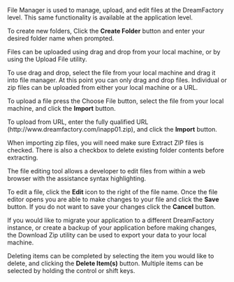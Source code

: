<p>File Manager is used to manage, upload, and edit files at the DreamFactory level. This same functionality is available at the application level.</p>
<p>To create new folders, Click the <b>Create Folder</b> button and enter your desired folder name when prompted.</p>
<p>Files can be uploaded using drag and drop from your local machine, or by using the Upload File utility.</p>
<p>To use drag and drop, select the file from your local machine and drag it into file manager. At this point you can only drag and drop files. Individual or zip files can be uploaded from either your local machine or a URL.</p>
<p>To upload a file press the Choose File button, select the file from your local machine, and click the <b>Import</b> button.</p>
<p>To upload from URL, enter the fully qualified URL (http://www.dreamfactory.com/inapp01.zip), and click the <b>Import</b> button.</p>
<p>When importing zip files, you will need make sure Extract ZIP files is checked. There is also a checkbox to delete existing folder contents before extracting.</p>
<p>The file editing tool allows a developer to edit files from within a web browser with the assistance syntax highlighting.</p>
<p>To edit a file, click the <b>Edit</b> icon to the right of the file name. Once the file editor opens you are able to make changes to your file and click the <b>Save</b> button. If you do not want to save your changes click the <b>Cancel</b> button.</p>
<p>If you would like to migrate your application to a different DreamFactory instance, or create a backup of your application before making changes, the Download Zip utility can be used to export your data to your local machine.</p>
<p>Deleting items can be completed by selecting the item you would like to delete, and clicking the <b>Delete Item(s)</b> button. Multiple items can be selected by holding the control or shift keys.</p>
